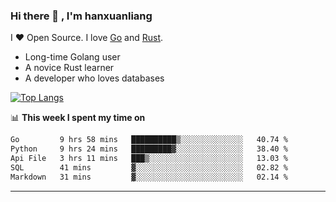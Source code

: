 ### Hi there 👋 , I'm hanxuanliang

<!--
**hanxuanliang/hanxuanliang** is a ✨ _special_ ✨ repository because its `README.md` (this file) appears on your GitHub profile.

Here are some ideas to get you started:

- 🔭 I’m currently working on ...
- 🌱 I’m currently learning ...
- 👯 I’m looking to collaborate on ...
- 🤔 I’m looking for help with ...
- 💬 Ask me about ...
- 📫 How to reach me: ...
- 😄 Pronouns: ...
- ⚡ Fun fact: ...
-->
I ❤ Open Source. I love [Go](https://golang.org) and [Rust](https://www.rust-lang.org/zh-CN/).

* Long-time Golang user
* A novice Rust learner
* A developer who loves databases

[![Top Langs](https://github-readme-stats.vercel.app/api?username=hanxuanliang&show_icons=true&count_private=true&line_height=40)](https://github.com/anuraghazra/github-readme-stats)

📊 **This week I spent my time on**
<!--START_SECTION:waka-->

```txt
Go         9 hrs 58 mins   ██████████▒░░░░░░░░░░░░░░   40.74 %
Python     9 hrs 24 mins   █████████▓░░░░░░░░░░░░░░░   38.40 %
Api File   3 hrs 11 mins   ███▒░░░░░░░░░░░░░░░░░░░░░   13.03 %
SQL        41 mins         ▓░░░░░░░░░░░░░░░░░░░░░░░░   02.82 %
Markdown   31 mins         ▓░░░░░░░░░░░░░░░░░░░░░░░░   02.14 %
```

<!--END_SECTION:waka-->

***
